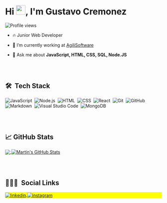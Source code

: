 <h1 align="left">Hi <img src="https://raw.githubusercontent.com/MartinHeinz/MartinHeinz/master/wave.gif" width="30px" height="30px" />, I'm Gustavo Cremonez</h1>
<p align="left"> <img src="https://komarev.com/ghpvc/?username=GustavoCremonez&color=red" alt="Profile views" /> </p>

- 🔥 Junior Web Developer 

- 🔭 I’m currently working at [AgiliSoftware](https://www.agili.com.br/)

- 💬 Ask me about **JavaScript, HTML, CSS, SQL, Node.JS**


<br><br>

## 🛠 &nbsp;Tech Stack

![JavaScript](https://img.shields.io/badge/-JavaScript-05122A?style=flat&logo=javascript)&nbsp;
![Node.js](https://img.shields.io/badge/-Node.js-05122A?style=flat&logo=node.js)&nbsp;
![HTML](https://img.shields.io/badge/-HTML-05122A?style=flat&logo=HTML5)&nbsp;
![CSS](https://img.shields.io/badge/-CSS-05122A?style=flat&logo=CSS3&logoColor=1572B6)&nbsp;
![React](https://img.shields.io/badge/-React-05122A?style=flat&logo=react)&nbsp;
![Git](https://img.shields.io/badge/-Git-05122A?style=flat&logo=git)&nbsp;
![GitHub](https://img.shields.io/badge/-GitHub-05122A?style=flat&logo=github)&nbsp;
![Markdown](https://img.shields.io/badge/-Markdown-05122A?style=flat&logo=markdown)&nbsp;
![Visual Studio Code](https://img.shields.io/badge/-Visual%20Studio%20Code-05122A?style=flat&logo=visual-studio-code&logoColor=007ACC)&nbsp;
![MongoDB](https://img.shields.io/badge/-PostgreSQL-05122A?style=flat&logo=mongodb)&nbsp;

<br><br>

## &#x1f4c8; GitHub Stats

<a href="https://github.com/GustavoCremonez/GustavoCremonez">
  <img align="center" src="https://github-readme-stats.vercel.app/api/top-langs/?username=GustavoCremonez&hide=java,html,tex&title_color=ffffff&text_color=c9cacc&icon_color=2bbc8a&bg_color=1d1f21&langs_count=3" />
</a>
<a href="https://github.com/GustavoCremonez/GustavoCremonez">
  <img align="center" src="https://github-readme-stats.vercel.app/api?username=GustavoCremonez&show_icons=true&line_height=27&count_private=true&title_color=ffffff&text_color=c9cacc&icon_color=2bbc8a&bg_color=1d1f21" alt="Martin's GitHub Stats" />
</a>

<br><br>

## 👨🏽‍🦲 &nbsp;Social Links

<p align="left" style="background:yellow">
<a href="https://www.linkedin.com/in/gustavocremonez/" target="_blank">
  <img align="center" src="https://img.shields.io/badge/-GustavoCremonez-05122A?style=flat&logo=linkedin" alt="linkedin"/>
</a>
<a href="https://www.instagram.com/soarescremonez/" target="_blank">
 <img align="center" src="https://img.shields.io/badge/-GustavoCremonez-05122A?style=flat&logo=instagram" alt="instagram"/>
</a>
</p>
